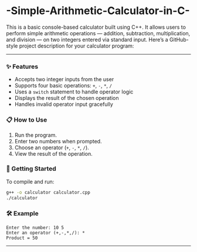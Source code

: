 # -Simple-Arithmetic-Calculator-in-C-
This is a basic console-based calculator built using C++. It allows users to perform simple arithmetic operations — addition, subtraction, multiplication, and division — on two integers entered via standard input.
Here’s a GitHub-style project description for your calculator program:

---
### ✨ Features
- Accepts two integer inputs from the user
- Supports four basic operations: `+`, `-`, `*`, `/`
- Uses a `switch` statement to handle operator logic
- Displays the result of the chosen operation
- Handles invalid operator input gracefully

### 📋 How to Use
1. Run the program.
2. Enter two numbers when prompted.
3. Choose an operator (`+`, `-`, `*`, `/`).
4. View the result of the operation.

### 🚀 Getting Started
To compile and run:
```bash
g++ -o calculator calculator.cpp
./calculator
```

### 🛠️ Example
```
Enter the number: 10 5
Enter an operator (+,-,*,/): *
Product = 50
```

---
